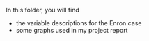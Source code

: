 In this folder, you will find 

- the variable descriptions for the Enron case
- some graphs used in my project report
